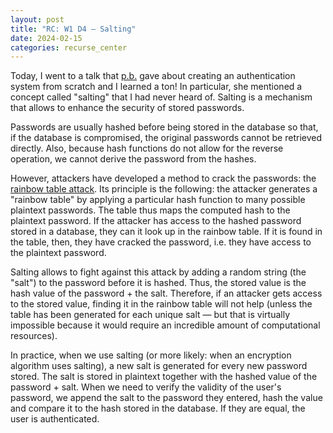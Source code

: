 ```yaml
---
layout: post
title: "RC: W1 D4 — Salting"
date: 2024-02-15
categories: recurse_center
---
```


Today, I went to a talk that [p.b.](https://www.pbt.dev/) gave about creating an authentication system from scratch
and I learned a ton!
In particular, she mentioned a concept called "salting" that I had never heard of.
Salting is a mechanism that allows to enhance the security of stored passwords.

Passwords are usually hashed before being stored in the database so that, if the database is compromised, the original
passwords cannot be retrieved directly. Also, because hash functions do not allow for the reverse operation, we cannot
derive the password from the hashes.

However, attackers have developed a method to crack the passwords:
the [rainbow table attack](https://en.wikipedia.org/wiki/Rainbow_table).
Its principle is the following: the attacker generates a "rainbow table" by applying a particular hash function to many
possible plaintext passwords. The table thus maps the computed hash to the plaintext password.
If the attacker has access to the hashed password stored in a database, they can it look up in the rainbow table.
If it is found in the table, then, they have cracked the password, i.e. they have access to the plaintext password.

Salting allows to fight against this attack by adding a random string (the "salt") to the password before it is hashed.
Thus, the stored value is the hash value of the password + the salt.
Therefore, if an attacker gets access to the stored value, finding it in the rainbow table will not help (unless the
table has been generated for each unique salt — but that is virtually impossible because it would require an incredible
amount of computational resources).

In practice, when we use salting (or more likely: when an encryption algorithm uses salting), a new salt is generated
for every new password stored. The salt is stored in plaintext together with the hashed value of the password + salt.
When we need to verify the validity of the user's password, we append the salt to the password they entered, hash the
value and compare it to the hash stored in the database. If they are equal, the user is authenticated.


